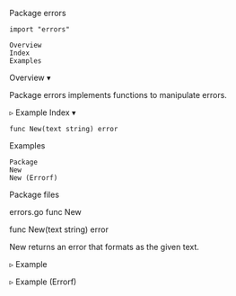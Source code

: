 
 Package errors

    import "errors"

    Overview
    Index
    Examples

Overview ▾

Package errors implements functions to manipulate errors.

▹ Example
Index ▾

    func New(text string) error

Examples

    Package
    New
    New (Errorf)

Package files

errors.go
func New

func New(text string) error

New returns an error that formats as the given text.

▹ Example

▹ Example (Errorf)
